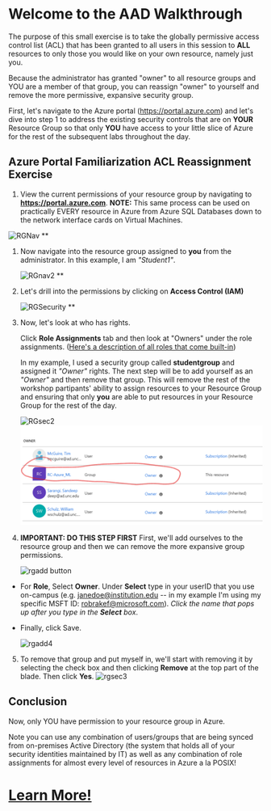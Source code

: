# Welcome to the AAD Walkthrough 
The purpose of this small exercise is to take the globally permissive access control list (ACL) that has been granted to all users in this session to **ALL** resources to only those you would like on your own resource, namely just you. 

Because the administrator has granted "owner" to all resource groups and YOU are a member of that group, you can reassign "owner" to yourself and remove the more permissive, expansive security group.

First, let's navigate to the Azure portal (https://portal.azure.com) and let's dive into step 1 to address the existing security controls that are on **YOUR** Resource Group so that only **YOU** have access to your little slice of Azure for the rest of the subsequent labs throughout the day.

## Azure Portal Familiarization ACL Reassignment Exercise
1. View the current permissions of your resource group by navigating to **https://portal.azure.com**. **NOTE:** This same process can be used on practically EVERY resource in Azure from Azure SQL Databases down to the network interface cards on Virtual Machines.

![RGNav](images/RGNav.jpg)
** 

1. Now navigate into the resource group assigned to **you** from the administrator. In this example, I am *"Student1"*.

    ![RGnav2](images/rgnav2.jpg)
**

2. Let's drill into the permissions by clicking on **Access Control (IAM)**

    ![RGSecurity](images/rgsec1.jpg)
**

3. Now, let's look at who has rights.

    Click **Role Assignments** tab and then look at "Owners" under the  role assignments. ([Here's a description of all roles that come built-in](https://docs.microsoft.com/en-us/azure/active-directory/users-groups-roles/directory-assign-admin-roles))

    In my example, I used a security group called **studentgroup** and assigned it *"Owner"* rights. The next step will be to add yourself as an *"Owner"* and then remove that group. This will remove the rest of the workshop partipants' ability to assign resources to your Resource Group and ensuring that only **you** are able to put resources in your Resource Group for the rest of the day.

    ![RGsec2](images/rgsec2.jpg)
    ![RGUNC](images/AAD-UNC.png)
4. **IMPORTANT: DO THIS STEP FIRST** First, we'll add ourselves to the resource group and then we can remove the more expansive group permissions. 

    ![rgadd button](images/rgadd.jpg)

- For **Role**, Select **Owner**. Under **Select** type in your userID that you use on-campus (e.g. janedoe@institution.edu -- in my example I'm using my specific MSFT ID: robrakef@microsoft.com). *Click the name that pops up after you type in the **Select** box*. 

-  Finally, click Save.

    ![rgadd4](images/rgsec4.jpg)
5. To remove that group and put myself in, we'll start with removing it by selecting the check box and then clicking **Remove** at the top part of the blade. Then click **Yes**.
    ![rgsec3](images/rgsec3.jpg)


## Conclusion
Now, only YOU have permission to your resource group in Azure. 

Note you can use any combination of users/groups that are being synced from on-premises Active Directory (the system that holds all of your security identities maintained by IT) as well as any combination of role assignments for almost every level of resources in Azure a la POSIX!

# [Learn More!](https://docs.microsoft.com/en-us/azure/active-directory/users-groups-roles/directory-overview-user-model)